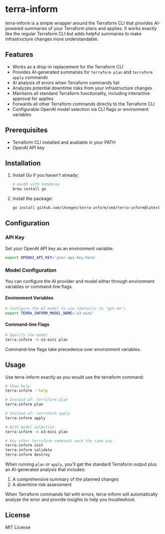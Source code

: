 # terra-inform

terra-inform is a simple wrapper around the Terraform CLI that provides AI-powered summaries of your Terraform plans and applies. It works exactly like the regular Terraform CLI but adds helpful summaries to make infrastructure changes more understandable.

## Features

- Works as a drop-in replacement for the Terraform CLI
- Provides AI-generated summaries for `terraform plan` and `terraform apply` commands
- AI analysis of errors when Terraform commands fail
- Analyzes potential downtime risks from your infrastructure changes
- Maintains all standard Terraform functionality, including interactive approval for applies
- Forwards all other Terraform commands directly to the Terraform CLI
- Configurable OpenAI model selection via CLI flags or environment variables

## Prerequisites

- Terraform CLI installed and available in your PATH
- OpenAI API key

## Installation

1. Install Go if you haven't already:
   ```bash
   # macOS with Homebrew
   brew install go
   ```

2. Install the package:
   ```bash
   go install github.com/ihoegen/terra-inform/cmd/terra-inform@latest
   ```

## Configuration

### API Key

Set your OpenAI API key as an environment variable:

```bash
export OPENAI_API_KEY='your-api-key-here'
```

### Model Configuration

You can configure the AI provider and model either through environment variables or command-line flags.

#### Environment Variables

```bash
# Configure the AI model to use (defaults to "gpt-4o")
export TERRA_INFORM_MODEL_NAME='o3-mini'
```

#### Command-line Flags

```bash
# Specify the model
terra-inform -m o3-mini plan
```

Command-line flags take precedence over environment variables.

## Usage

Use terra-inform exactly as you would use the terraform command:

```bash
# Show help
terra-inform --help

# Instead of: terraform plan
terra-inform plan

# Instead of: terraform apply
terra-inform apply

# With model selection
terra-inform -m o3-mini plan

# Any other terraform commands work the same way
terra-inform init
terra-inform validate
terra-inform destroy
```

When running `plan` or `apply`, you'll get the standard Terraform output plus an AI-generated analysis that includes:

1. A comprehensive summary of the planned changes
2. A downtime risk assessment

When Terraform commands fail with errors, terra-inform will automatically analyze the error and provide insights to help you troubleshoot.

## License

MIT License 